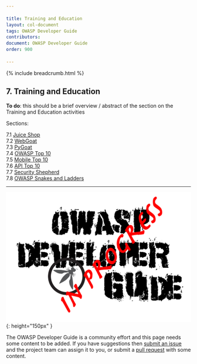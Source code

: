 ```yaml
---

title: Training and Education
layout: col-document
tags: OWASP Developer Guide
contributors:
document: OWASP Developer Guide
order: 900

---
```


{% include breadcrumb.html %}

## 7. Training and Education

**To do**: this should be a brief overview / abstract of the section on the Training and Education activities

Sections:  

7.1 [Juice Shop](01-juice-shop.md)  
7.2 [WebGoat](02-webgoat.md)  
7.3 [PyGoat](03-pygoat.md)  
7.4 [OWASP Top 10](04-top10.md)  
7.5 [Mobile Top 10](05-mobile-top10.md)  
7.6 [API Top 10](06-api-top10.md)  
7.7 [Security Shepherd](07-security-shepherd.md)  
7.8 [OWASP Snakes and Ladders](08-snakes-ladders.md)  

----

![Developer Guide](../assets/images/dg_wip.png "OWASP Developer Guide"){: height="150px" }

The OWASP Developer Guide is a community effort and this page needs some content to be added.
If you have suggestions then [submit an issue][issue0900] and the project team can assign it to you,
or submit a [pull request][pr] with some content.

[issue0900]: https://github.com/OWASP/www-project-developer-guide/issues/new?labels=enhancement&template=request.md&title=Update:%2009-training-education
[pr]: https://github.com/OWASP/www-project-developer-guide/pulls
